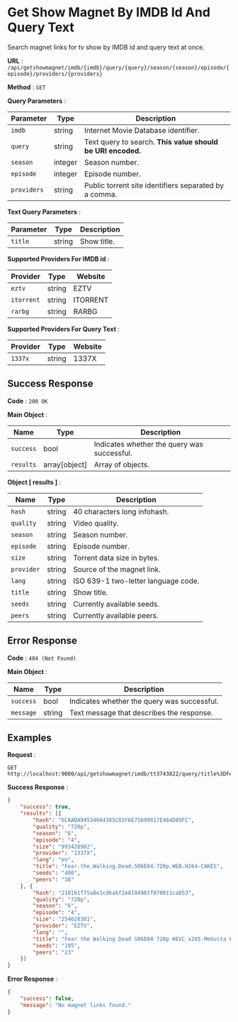 # Get Show Magnet By IMDB Id And Query Text

Search magnet links for tv show by IMDB id and query text at once.

**URL** : `/api/getshowmagnet/imdb/{imdb}/query/{query}/season/{season}/episode/{episode}/providers/{providers}`

**Method** : `GET`

**Query Parameters** :

| Parameter | Type | Description |
| --- | --- | --- |
| `imdb` | string | Internet Movie Database identifier.|
| `query` | string | Text query to search. **This value should be URI encoded.**|
| `season` | integer | Season number.|
| `episode` | integer | Episode number.|
| `providers` | string | Public torrent site identifiers separated by a comma.|

**Text Query Parameters** :

| Parameter | Type | Description |
| --- | --- | --- |
| `title` | string | Show title.|

**Supported Providers For IMDB id** :

| Provider | Type | Website |
| --- | --- | --- |
| `eztv` | string | EZTV|
| `itorrent` | string | ITORRENT|
| `rarbg` | string | RARBG|

**Supported Providers For Query Text** :

| Provider | Type | Website |
| --- | --- | --- |
| `1337x` | string | 1337X|

## Success Response

**Code** : `200 OK`

**Main Object** :

| Name | Type | Description |
| --- | --- | --- |
| `success` | bool | Indicates whether the query was successful.|
| `results` | array[object] | Array of objects.|

**Object [ results ]** :

| Name | Type | Description |
| --- | --- | --- |
| `hash` | string | 40 characters long infohash.|
| `quality` | string | Video quality.|
| `season` | string | Season number.|
| `episode` | string | Episode number.|
| `size` | string | Torrent data size in bytes.|
| `provider` | string | Source of the magnet link.|
| `lang` | string | ISO 639-1 two-letter language code.|
| `title` | string | Show title.|
| `seeds` | string | Currently available seeds.|
| `peers` | string | Currently available peers.|

## Error Response

**Code** : `404 (Not Found)`

**Main Object** :

| Name | Type | Description |
| --- | --- | --- |
| `success` | bool | Indicates whether the query was successful.|
| `message` | string | Text message that describes the response.|

## Examples

**Request** :

```
GET http://localhost:9000/api/getshowmagnet/imdb/tt3743822/query/title%3DFear%20the%20Walking%20Dead/season/6/episode/4/providers/eztv,1337x
```

**Success Response** :

```json
{
    "success": true,
    "results": [{
        "hash": "6CAADA94534664385C82F6E75699817E464D89FC",
        "quality": "720p",
        "season": "6",
        "episode": "4",
        "size": "993420902",
        "provider": "1337X",
        "lang": "en",
        "title": "Fear.the.Walking.Dead.S06E04.720p.WEB.H264-CAKES",
        "seeds": "400",
        "peers": "38"
    }, {
        "hash": "218161f75a8e1cd6a6f2e8184901f070011ca853",
        "quality": "720p",
        "season": "6",
        "episode": "4",
        "size": "254628381",
        "provider": "EZTV",
        "lang": "",
        "title": "Fear the Walking Dead S06E04 720p HEVC x265-MeGusta EZTV",
        "seeds": "195",
        "peers": "23"
    }]
}
```

**Error Response** :

```json
{
    "success": false,
    "message": "No magnet links found."
}
```